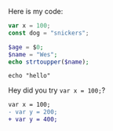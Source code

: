 Here is my code: 
```js
var x = 100;
const dog = "snickers";
```

```php
$age = $0;
$name = "Wes";
echo strtoupper($name);
```

```
echo "hello"
```

Hey did you try `var x = 100;`?

```diff
var x = 100;
- var y = 200;
+ var y = 400;
```